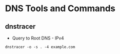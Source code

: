 # DNS Tools and Commands



## dnstracer

- Query to Root DNS - IPv4
```
dnstracer -o -s . -4 example.com
```
